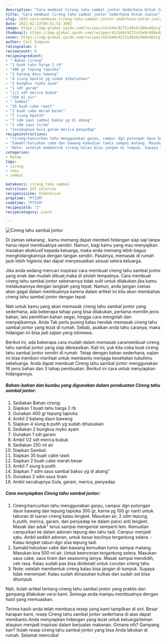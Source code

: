 ```yaml
---
description: "Cara membuat Cireng tahu sambal jontor Sederhana Untuk Jualan"
title: "Cara membuat Cireng tahu sambal jontor Sederhana Untuk Jualan"
slug: 1033-cara-membuat-cireng-tahu-sambal-jontor-sederhana-untuk-jualan
date: 2021-02-23T09:51:53.309Z
image: https://img-global.cpcdn.com/recipes/42cb44c9272cd5e9/680x482cq70/cireng-tahu-sambal-jontor-foto-resep-utama.jpg
thumbnail: https://img-global.cpcdn.com/recipes/42cb44c9272cd5e9/680x482cq70/cireng-tahu-sambal-jontor-foto-resep-utama.jpg
cover: https://img-global.cpcdn.com/recipes/42cb44c9272cd5e9/680x482cq70/cireng-tahu-sambal-jontor-foto-resep-utama.jpg
author: Carl Simpson
ratingvalue: 5
reviewcount: 9
recipeingredient:
- " Bahan cireng"
- "1 buah tahu harga 2 rb"
- "400 gr tepung tapioka"
- "2 batang daun bawang"
- "4 siung bputih yg sudah dihaluskan"
- "2 bungkus royko ayam"
- "1 sdt garam"
- "1/2 sdt merica bubuk"
- "250 ml air"
- " Sambal"
- "35 buah cabe rawit"
- "2 buah cabe merah besar"
- "7 siung bputih"
- "7 sdm saus sambal bakso yg di abang"
- "2 sdm saus tiram"
- "secukupnya Gula garam merica penyedap"
recipeinstructions:
- "Cireng:hancurkan tahu menggunakan garpu, campur dgn potongan daun bawang dan tepung tapioka 300 gr, karna yg 100 gr nanti untuk taburan di luaran cireng kalau lengket. Masukan air, 2 sdm tepung, b.putih, merica, garam, dan penyedap ke dalam panci anti lengket. Masak dan aduk&#34; terus sampai mengental semperti lem. Kemudian campurkan ke dalam adonan tepung dan tahu tadi. Campur menjadi satu. Ambil sedikit adonan, untuk besar kecilnya tergantung selera. Kalau lengket taburi dgn sisa tepung tadi."
- "Samabl:haluskan cabe dan bawang kemudian tumis sampai matang. Masukan kira 500 ml air. Untuk keenceran tergantung selera. Masukan saus cabe, saus tiram dan seasoning lainya. Masak sampai mendidih, cek rasa. Kalau sudah pas bisa dinikmati untuk cocolan cireng tahu"
- "Note: setelah membentuk cireng kalau bisa jangan di tumpuk. Supaya tidak menempel. Kalau sudah dimasukan kulkas dan sudah set bisa ditumpuk"
categories:
- Resep
tags:
- cireng
- tahu
- sambal

katakunci: cireng tahu sambal 
nutrition: 247 calories
recipecuisine: Indonesian
preptime: "PT32M"
cooktime: "PT31M"
recipeyield: "2"
recipecategory: Lunch

---
```



![Cireng tahu sambal jontor](https://img-global.cpcdn.com/recipes/42cb44c9272cd5e9/680x482cq70/cireng-tahu-sambal-jontor-foto-resep-utama.jpg)

Di zaman  sekarang , kamu memang dapat membeli hidangan siap saji tanpa harus repot membuatnya sendiri. Namun, bagi kamu yang mau menyajikan masakan eksklusif kepada keluarga, maka anda memang lebih bagus menghidangkannya dengan tangan sendiri. Pasalnya, memasak di rumah jauh lebih higienis dan dapat menyesuaikan sesuai selera keluarga.

Jika anda sedang mencari inspirasi cara membuat cireng tahu sambal jontor yang enak dan mudah dibuat,maka di sinilah tempatnya. Cara membuat cireng tahu sambal jontor  sebenarnya tidak sulit untuk dilakukan jika kamu melakukannya dengan langkah yang tepat. Namun, anda jangan cemas akan gagal dalam membuatnya 
karena dalam artikel ini kita akan membahas cireng tahu sambal jontor dengan tepat.  



Nah untuk kamu yang akan memasak cireng tahu sambal jontor yang sederhana, ada beberapa tahap yang bisa dilakukan, pertama memilih jenis bahan, lalu pemilihan bahan segar, hingga cara mengolah dan menyajikannya. Anda Tak perlu pusing kalau hendak memasak cireng tahu sambal jontor yang lezat di rumah. Sebab, asalkan anda  tahu caranya, maka hidangan ini bisa jadi sajian yang istimewa.

Berikut ini, ada beberapa cara mudah dalam memasak caramembuat cireng tahu sambal jontor yang siap dikreasikan. Kali ini, yuk kita coba buat cireng tahu sambal jontor sendiri di rumah. Tetap dengan bahan sederhana, sajian ini bisa memberi manfaat untuk membantu menjaga kesehatan tubuhmu sekeluarga. Anda dapat membuat Cireng tahu sambal jontor menggunakan 16 jenis bahan dan 3 tahap pembuatan. Berikut ini cara untuk menyiapkan hidangannya.

<!--inarticleads1-->

##### Bahan-bahan dan bumbu yang digunakan dalam pembuatan Cireng tahu sambal jontor:

1. Sediakan  Bahan cireng:
1. Siapkan 1 buah tahu harga 2 rb
1. Gunakan 400 gr tepung tapioka
1. Ambil 2 batang daun bawang
1. Siapkan 4 siung b.putih yg sudah dihaluskan
1. Sediakan 2 bungkus royko ayam
1. Gunakan 1 sdt garam
1. Ambil 1/2 sdt merica bubuk
1. Sediakan 250 ml air
1. Siapkan  Sambal:
1. Siapkan 35 buah cabe rawit
1. Siapkan 2 buah cabe merah besar
1. Ambil 7 siung b.putih
1. Siapkan 7 sdm saus sambal bakso yg di abang&#34;
1. Gunakan 2 sdm saus tiram
1. Ambil secukupnya Gula, garam, merica, penyedap




<!--inarticleads2-->

##### Cara menyiapkan Cireng tahu sambal jontor:

1. Cireng:hancurkan tahu menggunakan garpu, campur dgn potongan daun bawang dan tepung tapioka 300 gr, karna yg 100 gr nanti untuk taburan di luaran cireng kalau lengket. Masukan air, 2 sdm tepung, b.putih, merica, garam, dan penyedap ke dalam panci anti lengket. Masak dan aduk&#34; terus sampai mengental semperti lem. Kemudian campurkan ke dalam adonan tepung dan tahu tadi. Campur menjadi satu. Ambil sedikit adonan, untuk besar kecilnya tergantung selera. - Kalau lengket taburi dgn sisa tepung tadi.
1. Samabl:haluskan cabe dan bawang kemudian tumis sampai matang. Masukan kira 500 ml air. Untuk keenceran tergantung selera. Masukan saus cabe, saus tiram dan seasoning lainya. Masak sampai mendidih, cek rasa. Kalau sudah pas bisa dinikmati untuk cocolan cireng tahu
1. Note: setelah membentuk cireng kalau bisa jangan di tumpuk. Supaya tidak menempel. Kalau sudah dimasukan kulkas dan sudah set bisa ditumpuk




Nah, itulah artikel tentang  cireng tahu sambal jontor  yang praktis dan gampang dilakukan versi kami. Semoga anda mampu membuatnya dengan hasil yang memuaskan. 

Terima kasih anda telah membaca resep yang kami tampilkan di sini. Besar harapan kami, resep  Cireng tahu sambal jontor sederhana di atas dapat membantu Anda menyiapkan hidangan yang lezat untuk keluarga/teman ataupun menjadi inspirasi dalam berjualan makanan. Gimana nih? Gampang kan? Itulah resep cireng tahu sambal jontor yang bisa Anda lakukan di rumah. Selamat mencoba!


